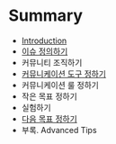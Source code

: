 # Summary

* [Introduction](README.md)
* [이슈 정의하기](chapter1.md)
* 커뮤니티 조직하기
* [커뮤니케이션 도구 정하기](cee4-bba4-b2c8-cf00-c774-c158-b3c4-ad6c-c815-d558-ae30.md)
* 커뮤니케이션 룰 정하기
* 작은 목표 정하기
* 실험하기
* [다음 목표 정하기](b2e4-c74c-baa9-d45c-c815-d558-ae30.md)
* 부록. Advanced Tips

